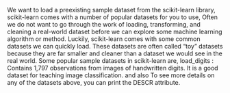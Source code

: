 We want to load a preexisting sample dataset from the scikit-learn library, scikit-learn comes with a number of popular datasets for you to use, Often we do not want to go through the work of loading, transforming, and cleaning a real-world dataset
before we can explore some machine learning algorithm or method. Luckily, scikit-learn comes with some common datasets we can quickly load. These datasets are often called “toy” datasets because they are far smaller and cleaner than a dataset we would
see in the real world. Some popular sample datasets in scikit-learn are, load_digits : Contains 1,797 observations from images of handwritten digits. It is a good dataset for teaching image classification.
and also To see more details on any of the datasets above, you can print the DESCR attribute.

